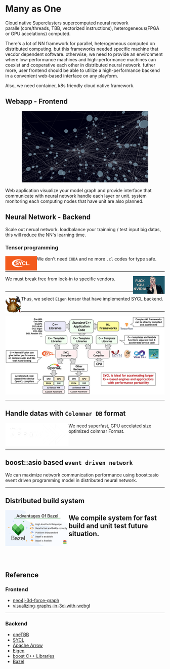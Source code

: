 # Many as One

Cloud native Superclusters supercomputed neural network parallel(core/threads, TBB, vectorized instructions), heterogeneous(FPGA or GPU accelations) computed.

There's a lot of NN framework for parallel, heterogeneous computed on distributed computing. but this frameworks needed specific machine that vecdor dependent software. otherwise, we need to provide an environment where low-performance machines and high-performance machines can coexist and cooperative each other in distributed neural network. futher more, user frontend should be able to utilize a high-performance backend in a convenient web-based interface on any playform.

Also, we need container, k8s friendly cloud native framework.

## Webapp - Frontend

<p align="center">
    <img width=400 src="dense-layer.png" alt="Dense layer">
</p>

Web application visualize your model graph and provide interface that communicate with neural network handle each layer or unit. system monitoring each computing nodes that have unit are also planned.

## Neural Network - Backend

Scale out nerual network. loadbalance your trainning / test input big datas, this will reduce the NN's learning time.

### Tensor programming

<img width=100 align="left" src="header-logo.png" alt="SYCL">

We don't need `CUDA` and no more `.cl` codes for type safe.
<br>
<br>

---

<img width=100 align="right" src="Linus-Torvalds-Fuck-You-Nvidia.jpg" alt="Independent from machine vendors">

We must break free from lock-in to specific vendors.
<br>
<br>

---

<img align="left" width=50 src="Eigen_Silly_Professor_135x135.png" alt="Eigen">

Thus, we select `Eigen` tensor that have implemented SYCL backend.
<br>
<br>

---

<p align="center">
    <img width=600 src="2020-05-sycl-landing-page-01_3.jpg" alt="sycl flow">
</p>

---

## Handle datas with `Colomnar DB` format

<img align="left" width=200 src="arrow-inverse.png" alt="Eigen">

We need superfast, GPU accelated size optimized colmnar Format.
<br>
<br>
<br>

---

## boost::asio based `event driven network`

We can maximize network communication performance using boost::asio event driven programming model in distributed neural network.

---
## Distributed build system

<img align="left" width=200 src="xenonstack-advantages-of-bazel.png" alt="Eigen">

We compile system for fast build and unit test future situation.
<br>
<br>
<br>
<br>
---

## Reference

### Frontend

- [neo4j-3d-force-graph](https://github.com/jexp/neo4j-3d-force-graph)
- [visualizing-graphs-in-3d-with-webgl](https://neo4j.com/developer-blog/visualizing-graphs-in-3d-with-webgl/)

---
### Backend

- [oneTBB](https://github.com/oneapi-src/oneTBB)
- [SYCL](https://en.wikipedia.org/wiki/SYCL)
- [Apache Arrow](https://en.wikipedia.org/wiki/Apache_Arrow)
- [Eigen](https://en.wikipedia.org/wiki/Eigen_(C%2B%2B_library))
- [boost C++ Libraries](https://www.boost.org/)
- [Bazel](https://en.wikipedia.org/wiki/Bazel_(software))
